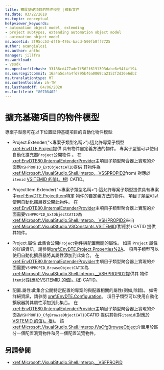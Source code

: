 ```yaml
---
title: 擴展基礎項目的物件模型 |微軟文件
ms.date: 03/22/2018
ms.topic: conceptual
helpviewer_keywords:
- automation object model, extending
- project subtypes, extending automation object model
- automation object model
ms.assetid: 2f95cc53-dff6-476c-bacd-500fb0ff7725
author: acangialosi
ms.author: anthc
manager: jillfra
ms.workload:
- vssdk
ms.openlocfilehash: 33186cd477ade7f562f6191393dabe8e94f4f194
ms.sourcegitcommit: 16a4a5da4a4fd795b46a0869ca2152f2d36e6db2
ms.translationtype: MT
ms.contentlocale: zh-TW
ms.lasthandoff: 04/06/2020
ms.locfileid: "80708402"
---
```

# <a name="extend-the-object-model-of-the-base-project"></a>擴充基礎項目的物件模型

專案子型態可在以下位置延伸基礎項目的自動化物件模型:

- Project.Extender("\<專案子類型名稱>"):這允許專案子類型<xref:EnvDTE.Project>提供 具有物件自定義方法的物件。 專案子型態可以使用自動化擴充器`Project`公開物件 。 在<xref:EnvDTE80.IInternalExtenderProvider>主項目子類型聚合器上實現的介面應`VSHPROPID_ExtObjectCATID`提供 其物件為<xref:Microsoft.VisualStudio.Shell.Interop.__VSSPROPID2>from( 對應於`itemid` [VSITEMID 的值)。根](<xref:Microsoft.VisualStudio.VSConstants.VSITEMID.Root>)) CATID。

- ProjectItem.Extender("\<專案子類型名稱>"):這允許專案子類型提供具有專案中<xref:EnvDTE.ProjectItem>特定 物件的自定義方法的物件。 項目子類型可以使用自動化擴展器公開此物件。 在<xref:EnvDTE80.IInternalExtenderProvider>主項目子類型聚合器上實現的介面需要`VSHPROPID_ExtObjectCATID`為<xref:Microsoft.VisualStudio.Shell.Interop.__VSHPROPID2>來自<xref:Microsoft.VisualStudio.VSConstants.VSITEMID>(對應於) CATID 提供其物件。

- Project.屬性:此集合公開`Project`物件與配置無關的屬性。 如需 `Project` 屬性的詳細資訊，請參閱<xref:EnvDTE.Project.Properties%2A>。 項目子類型可以使用自動化擴展器將其屬性添加到此集合。 在<xref:EnvDTE80.IInternalExtenderProvider>主項目子類型聚合器上實現的介面需要`VSHPROPID_BrowseObjectCATID`為<xref:Microsoft.VisualStudio.Shell.Interop.__VSHPROPID2>提供其 物件`itemid`(對應於[VSITEMID 的值)。根](<xref:Microsoft.VisualStudio.VSConstants.VSITEMID.Root>)) CATID。

- 配置.屬性:此集合公開特定配置的專案的與配置相關的屬性(例如,除錯)。 如需詳細資訊，請參閱 <xref:EnvDTE.Configuration>。 項目子類型可以使用自動化擴展器將其屬性添加到此集合。 在<xref:EnvDTE80.IInternalExtenderProvider>主項目子類型聚合器上實現的介面為`VSHPROPID_CfgBrowseObjectCATID`CATID 提供其物件`itemid`(對應於[VSITEMID 的值)。根](<xref:Microsoft.VisualStudio.VSConstants.VSITEMID.Root>))。 該<xref:Microsoft.VisualStudio.Shell.Interop.IVsCfgBrowseObject>介面用於區分一個配置瀏覽物件和另一個配置流覽物件。

## <a name="see-also"></a>另請參閱

- <xref:Microsoft.VisualStudio.Shell.Interop.__VSFPROPID>

